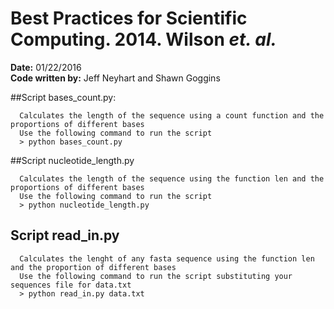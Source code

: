 # Best Practices for Scientific Computing. 2014. Wilson *et. al.*
  
**Date:**  01/22/2016    
**Code written by:** Jeff Neyhart and Shawn Goggins
    
##Script bases_count.py:   
```    
  Calculates the length of the sequence using a count function and the proportions of different bases    
  Use the following command to run the script    
  > python bases_count.py
```

##Script nucleotide_length.py
```
  Calculates the length of the sequence using the function len and the proportions of different bases     
  Use the following command to run the script    
  > python nucleotide_length.py
```

## Script read_in.py
```
  Calculates the lenght of any fasta sequence using the function len and the proportion of different bases    
  Use the following command to run the script substituting your sequences file for data.txt    
  > python read_in.py data.txt    
```






